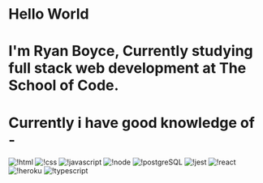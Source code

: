 # Hello World

# I'm Ryan Boyce, Currently studying full stack web development at The School of Code.

# Currently i have good knowledge of -
![!html](https://img.shields.io/badge/HTML-239120?style=for-the-badge&logo=html5&logoColor=white) ![!css](https://img.shields.io/badge/CSS-239120?&style=for-the-badge&logo=css3&logoColor=white) ![!javascript](https://img.shields.io/badge/JavaScript-323330?style=for-the-badge&logo=javascript&logoColor=F7DF1E) ![!node](https://img.shields.io/badge/Node.js-43853D?style=for-the-badge&logo=node.js&logoColor=white) ![!postgreSQL](https://img.shields.io/badge/PostgreSQL-316192?style=for-the-badge&logo=postgresql&logoColor=white) ![!jest](https://img.shields.io/badge/Jest-323330?style=for-the-badge&logo=Jest&logoColor=white) ![!react](https://img.shields.io/badge/React-20232A?style=for-the-badge&logo=react&logoColor=61DAFB) ![!heroku](https://img.shields.io/badge/Heroku-430098?style=for-the-badge&logo=heroku&logoColor=white) ![!typescript](https://img.shields.io/badge/TypeScript-007ACC?style=for-the-badge&logo=typescript&logoColor=white)
